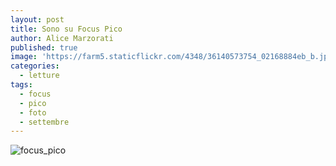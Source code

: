 ```yaml
---
layout: post
title: Sono su Focus Pico
author: Alice Marzorati
published: true
image: 'https://farm5.staticflickr.com/4348/36140573754_02168884eb_b.jpg'
categories:
  - letture
tags:
  - focus
  - pico
  - foto
  - settembre
---
```

![focus_pico](https://farm5.staticflickr.com/4348/36140573754_02168884eb_b.jpg)